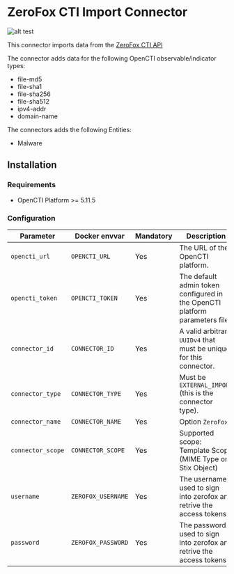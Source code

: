 # ZeroFox CTI Import Connector

<!--
General description of the connector
* What it does
* How it works
* Special requirements
* Use case description
* ...
-->
![alt test](https://www.zerofox.com/wp-content/themes/zfox/src/img/zerofox-logo-alt.svg)

This connector imports data from the [ZeroFox CTI API](https://api.zerofox.com/cti/docs/)

The connector adds data for the following OpenCTI observable/indicator types:
* file-md5
* file-sha1
* file-sha256
* file-sha512
* ipv4-addr
* domain-name

The connectors adds the following Entities:
* Malware
## Installation

### Requirements

- OpenCTI Platform >= 5.11.5

### Configuration

| Parameter            | Docker envvar        | Mandatory    | Description                                                                 |
|----------------------|----------------------| ------------ |-----------------------------------------------------------------------------|
| `opencti_url`        | `OPENCTI_URL`        | Yes          | The URL of the OpenCTI platform.                                            |
| `opencti_token`      | `OPENCTI_TOKEN`      | Yes          | The default admin token configured in the OpenCTI platform parameters file. |
| `connector_id`       | `CONNECTOR_ID`       | Yes          | A valid arbitrary `UUIDv4` that must be unique for this connector.          |
| `connector_type`     | `CONNECTOR_TYPE`     | Yes          | Must be `EXTERNAL_IMPORT` (this is the connector type).                     |
| `connector_name`     | `CONNECTOR_NAME`     | Yes          | Option `ZeroFox`                                                            |
| `connector_scope`    | `CONNECTOR_SCOPE`    | Yes          | Supported scope: Template Scope (MIME Type or Stix Object)                  |
| `username`           | `ZEROFOX_USERNAME`   | Yes          | The username used to sign into zerofox and retrive the access tokens        
| `password`           | `ZEROFOX_PASSWORD`   | Yes          | The password used to sign into zerofox and retrive the access tokens        |


